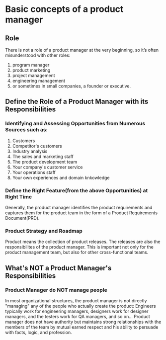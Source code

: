 # Basic concepts of a product manager

## Role
  There is not a role of a product manager at the very beginning, so it’s often
misunderstood with other roles:
  1. program manager
  2. product marketing
  3. project management
  4. engineering management
  5. or sometimes in small companies, a founder or executive.

## Define the Role of a Product Manager with its Responsibilities

### Identifying and Assessing Opportunities from Numerous Sources such as:
  1. Customers
  2. Competitor's customers
  3. Industry analysis
  4. The sales and marketing staff
  5. The product development team
  6. Your company's customer service
  7. Your operations staff
  8. Your own experiences and domain knkowledge

### Define the Right Feature(from the above Opportunities) at Right Time
  Generally, the product manager identifies the product requirements and
captures them for the product team in the form of a Product Requirements
Document(PRD).

### Product Strategy and Roadmap
  Product means the collection of product releases. The releases are also the
responsibilites of the product manager. This is important not only for the
product management team, but also for other cross-functional teams.

## What's NOT a Product Manager's Responsibilities

### Product Manager do NOT manage people
  In most organizational structures, the product manager is not directly
"managing" any of the people who actually create the product:
  Engineers typically work for engineering managers, designers work for designer
managers, and the testers work for QA managers, and so on...
  Product manager does not have authority but maintains strong relationships
with the members of the team by mutual earned respect and his ability to
persuade with facts, logic, and profession.


